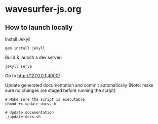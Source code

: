 # wavesurfer-js.org

## How to launch locally

Install Jekyll:

```
gem install jekyll
```

Build & launch a dev server:

```
jekyll serve
```

Go to http://127.0.0.1:4000/

Update generated documentation and commit automatically (Note: make sure no changes are staged before running the script):

```
# Make sure the script is executable
chmod +x update-docs.sh

# Update documentation
./update-docs.sh
```
